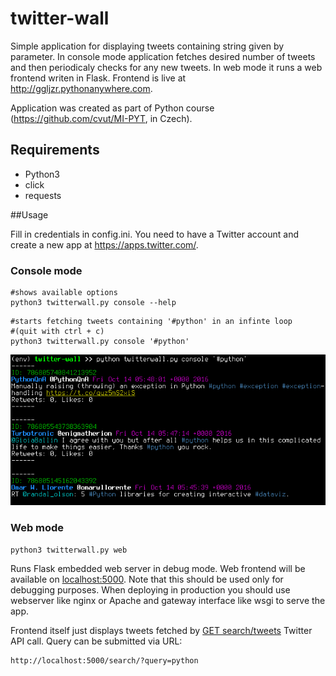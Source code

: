 # twitter-wall
Simple application for displaying tweets containing string given by parameter. In console mode application fetches desired number of tweets and then periodicaly checks for any new tweets. In web mode it runs a web frontend writen in Flask. Frontend is live at http://ggljzr.pythonanywhere.com.

Application was created as part of Python course (https://github.com/cvut/MI-PYT, in Czech).

## Requirements
* Python3
* click
* requests

##Usage

Fill in credentials in config.ini. You need to have a Twitter account and create a new app at https://apps.twitter.com/.

### Console mode

```
#shows available options
python3 twitterwall.py console --help
```

```
#starts fetching tweets containing '#python' in an infinte loop
#(quit with ctrl + c)
python3 twitterwall.py console '#python'
```

![Screen](screen.png)


### Web mode

```
python3 twitterwall.py web
```

Runs Flask embedded web server in debug mode. Web frontend will be available on [localhost:5000](http://localhost:5000). Note that this should be used only for debugging purposes. When deploying in production you should use webserver like nginx or Apache and gateway interface like wsgi to serve the app.

Frontend itself just displays tweets fetched by [GET search/tweets](https://dev.twitter.com/rest/reference/get/search/tweets) Twitter API call. Query can be submitted via URL:

```
http://localhost:5000/search/?query=python
```
